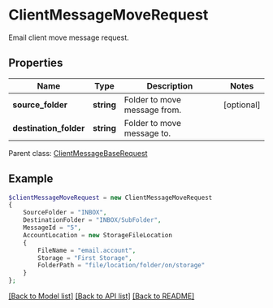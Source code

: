 # ClientMessageMoveRequest

Email client move message request.

## Properties
Name | Type | Description | Notes
---- | ---- | ----------- | -----
**source_folder** | **string** | Folder to move message from. | [optional] 
**destination_folder** | **string** | Folder to move message to. | 

 Parent class: [ClientMessageBaseRequest](ClientMessageBaseRequest.md)


## Example
```php
$clientMessageMoveRequest = new ClientMessageMoveRequest
{
    SourceFolder = "INBOX",
    DestinationFolder = "INBOX/SubFolder",
    MessageId = "5",
    AccountLocation = new StorageFileLocation
    {
        FileName = "email.account",
        Storage = "First Storage",
        FolderPath = "file/location/folder/on/storage"
    }
};
```


[[Back to Model list]](README.md#documentation-for-models) [[Back to API list]](README.md#documentation-for-api-endpoints) [[Back to README]](README.md)

